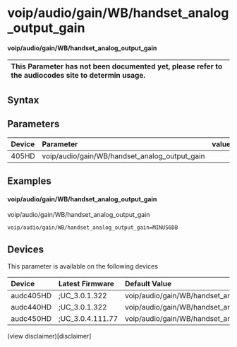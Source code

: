 ﻿---
description: voip/audio/gain/WB/handset_analog_output_gain
search: false
---

# voip/audio/gain/WB/handset_analog_output_gain

#### voip/audio/gain/WB/handset_analog_output_gain


| This Parameter has not been documented yet, please refer to the audiocodes site to determin usage.  | 
| :--- |

## Syntax

## Parameters
|Device|Parameter|value|Description|
|:---|:---|:---|:---|
| 405HD | voip/audio/gain/WB/handset_analog_output_gain |  |  |

## Examples
#### voip/audio/gain/WB/handset_analog_output_gain

voip/audio/gain/WB/handset_analog_output_gain

```
voip/audio/gain/WB/handset_analog_output_gain=MINUS6DB
```

## Devices
This parameter is available on the following devices

| Device | Latest Firmware | Default Value |
|:---|:---|:---|
| audc405HD | ;UC_3.0.1.322 | voip/audio/gain/WB/handset_analog_output_gain=MINUS6DB 
| audc440HD | ;UC_3.0.1.322 | voip/audio/gain/WB/handset_analog_output_gain=0DB 
| audc450HD | ;UC_3.0.4.111.77 | voip/audio/gain/WB/handset_analog_output_gain=0DB 

(view disclaimer)[disclaimer]
